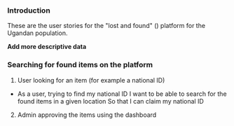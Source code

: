 ### Introduction 
These are the user stories for the "lost and found" () platform for the Ugandan population. 

**Add more descriptive data**

### Searching for found items on the platform

1. User looking for an item (for example a national ID)

- As a user, 
            trying to find my national ID
I want to
            be able to search for the found items in a given location
So that 
            I can claim my national ID 

2. Admin approving the items using the dashboard 
